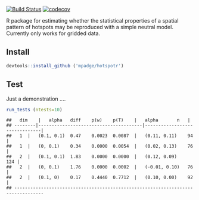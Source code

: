 [![Build Status](https://travis-ci.org/mpadge/hotspotr.svg?branch=master)](https://travis-ci.org/mpadge/hotspotr) [![codecov](https://codecov.io/gh/mpadge/hotspotr/branch/master/graph/badge.svg)](https://codecov.io/gh/mpadge/hotspotr)

R package for estimating whether the statistical properties of a spatial pattern of hotspots may be reproduced with a simple neutral model. Currently only works for gridded data.

Install
-------

``` r
devtools::install_github ('mpadge/hotspotr')
```

Test
----

Just a demonstration ....

``` r
run_tests (ntests=10)
```

    ##   dim    |   alpha   diff    p(w)    p(T)    |   alpha       n   |
    ## --------|---------------------------------------|-------------------------------|
    ##   1  |   (0.1, 0.1)  0.47    0.0023  0.0087  |   (0.11, 0.11)    94  |
    ##   1  |   (0, 0.1)    0.34    0.0000  0.0054  |   (0.02, 0.13)    76  |
    ##   2  |   (0.1, 0.1)  1.83    0.0000  0.0000  |   (0.12, 0.09)    124 |
    ##   2  |   (0, 0.1)    1.76    0.0000  0.0002  |   (-0.01, 0.10)   76  |
    ##   2  |   (0.1, 0)    0.17    0.4440  0.7712  |   (0.10, 0.00)    92  |
    ## ---------------------------------------------------------------------------------

